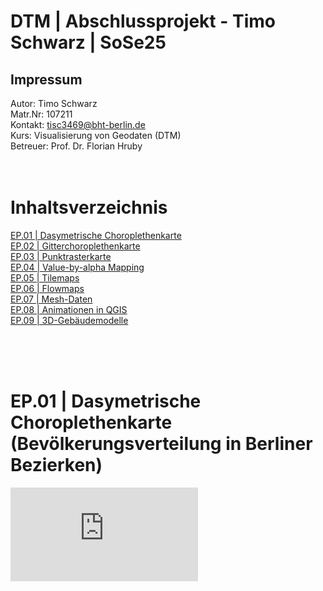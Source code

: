 #  DTM | Abschlussprojekt - Timo Schwarz | SoSe25 
## Impressum

Autor: Timo Schwarz\
Matr.Nr: 107211\
Kontakt: tisc3469@bht-berlin.de\
Kurs: Visualisierung von Geodaten (DTM)\
Betreuer: Prof. Dr. Florian Hruby
<br><br><br>
# Inhaltsverzeichnis
[EP.01 | Dasymetrische Choroplethenkarte](#EP.1)<br>
[EP.02 | Gitterchoroplethenkarte](#EP.2)<br>
[EP.03 | Punktrasterkarte](#EP.3)<br>
[EP.04 | Value-by-alpha Mapping](#EP.4)<br>
[EP.05 | Tilemaps](#EP.5)<br>
[EP.06 | Flowmaps](#EP.6)<br>
[EP.07 | Mesh-Daten](#EP.7)<br>
[EP.08 | Animationen in QGIS](#EP.8)<br>
[EP.09 | 3D-Gebäudemodelle](#EP.9)<br>

<br><br>
<a id="EP.1"></a>
<br>
# EP.01 | Dasymetrische Choroplethenkarte (Bevölkerungsverteilung in Berliner Bezierken)
![image](https://github.com/timsch-gif/Abschlussprojekt/blob/main/Berlin_Bevoelkerung_Choroplethenkarte_TimoSchwarz.pdf)
